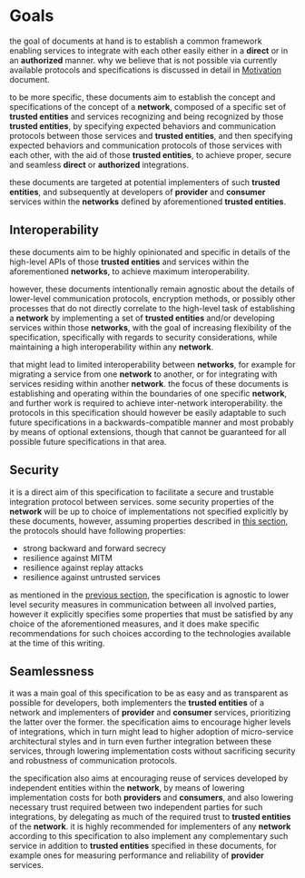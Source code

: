 # Goals

the goal of documents at hand is to establish a common framework enabling services to integrate with each other easily
either in a **direct** or in an **authorized** manner. why we believe that is not possible via currently available protocols
and specifications is discussed in detail in [Motivation](MOTIVATION.md) document.

to be more specific, these documents aim to establish the concept and specifications of the concept of a
**network**, composed of a specific set of **trusted entities** and services recognizing and being
recognized by those **trusted entities**, by specifying expected behaviors and communication protocols
between those services and **trusted entities**, and then specifying expected behaviors and communication
protocols of those services with each other, with the aid of those **trusted entities**, to achieve proper,
secure and seamless **direct** or **authorized** integrations.

these documents are targeted at potential implementers of such **trusted entities**, and subsequently
at developers of **provider** and **consumer** services within the **networks** defined by aforementioned
**trusted entities**.

## Interoperability

these documents aim to be highly opinionated and specific in details of the high-level APIs of those
**trusted entities** and services within the aforementioned **networks**, to achieve
maximum interoperability.

however, these documents intentionally remain agnostic about the details of lower-level communication
protocols, encryption methods, or possibly other processes that do not directly correlate to the high-level
task of establishing a **network** by implementing a set of **trusted entities** and/or developing services
within those **networks**, with the goal of increasing flexibility of the specification, specifically with
regards to security considerations, while maintaining a high interoperability within any **network**.

that might lead to limited interoperability between **networks**, for example for migrating a service
from one **network** to another, or for integrating with services residing within another **network**.
the focus of these documents is establishing and operating within the boundaries of one specific
**network**, and further work is required to achieve inter-network interoperability. the protocols in this
specification should however be easily adaptable to such future specifications in a backwards-compatible
manner and most probably by means of optional extensions, though that cannot be guaranteed for all possible
future specifications in that area.

## Security

it is a direct aim of this specification to facilitate a secure and trustable integration protocol between
services. some security properties of the **network** will be up to choice of implementations not specified
explicitly by these documents, however, assuming properties described in [this section](#SECURITY.md), the
protocols should have following properties:

- strong backward and forward secrecy
- resilience against MITM
- resilience against replay attacks
- resilience against untrusted services

as mentioned in the [previous section](#interoperability), the specification is agnostic to lower
level security measures in communication between all involved parties, however it explicitly specifies some
properties that must be satisfied by any choice of the aforementioned measures, and it does make specific
recommendations for such choices according to the technologies available at the time of this writing.

## Seamlessness

it was a main goal of this specification to be as easy and as transparent as possible for developers, both
implementers the **trusted entities** of a network and implementers of **provider** and **consumer** services,
prioritizing the latter over the former. the specification aims to encourage higher levels of integrations,
which in turn might lead to higher adoption of micro-service architectural styles and in turn even further integration
between these services, through lowering implementation costs without sacrificing security and robustness
of communication protocols.

the specification also aims at encouraging reuse of services developed by independent entities within the
**network**, by means of lowering implementation costs for both **providers** and **consumers**, and also
lowering necessary trust required between two independent parties for such integrations, by delegating
as much of the required trust to **trusted entities** of the **network**. it is highly recommended for
implementers of any **network** according to this specification to also implement any complementary such service
in addition to **trusted entities** specified in these documents, for example ones for measuring performance
and reliability of **provider** services.
